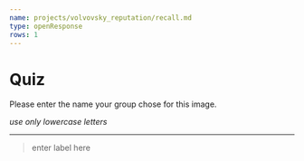 ```yaml
---
name: projects/volvovsky_reputation/recall.md
type: openResponse
rows: 1
---
```


# Quiz

Please enter the name your group chose for this image.

_use only lowercase letters_

---

> enter label here
